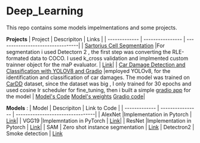 # Deep_Learning
This repo contains some models impelmentations and some projects.

**Projects**
| Project      | Descripiton      | Links        |
| ------------- | ---------------- | ---------------------------------|
| [Sartorius Cell Segmentation](Cells_Segmentation_with_Detectron_2.ipynb)   |For segmentation i used Detectorn 2 , the first step was converting the RLE-formated data to COCO. I used k_cross validation and implmented custom trainner object for the maP evaluator.    | [Link](Cells_Segmentation_with_Detectron_2.ipynb)|
| [Car Damage Detection and Classification with YOLOV8 and Gradio](Car(2).ipynb)  |employed YOLOv8, for the identification and classification of car damages. The model was trained on [CarDD](https://arxiv.org/abs/2211.00945) dataset, since the dataset was big , I only trained for 30 epochs and used cosine lr scheduler for fine_tuning, then i built a simple [gradio app](gradio.ipynb) for the model        | [Model's Code](Car(2).ipynb)          [Model's weights](best.pt)                                                                                                        [Gradio code](gradio.ipynb)|


**Models** : 
| Model         | Descripiton      | Link to Code           |
| ------------- | ---------------- | ---------------------------------|
| AlexNet       |Implementation in  Pytorch          | [Link](AlexNet(1).ipynb)|
| VGG19        |Implemntation in  PyTorch         | [Link](VGG19.ipynb)|
| ResNet       |Implementation in  Pytorch          | [Link](Resnet(2).ipynb)|
| SAM          | Zero shot instance segmentation    | [Link](SAM(1).ipynb)
| Detectron2     | Smoke detection     | [Link](Smoke_detection_with_Detectron_2.ipynb)




